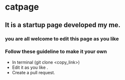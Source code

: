 # catpage
## It is a startup page developed my me.
### you are all welcome to edit this page as you like

### Follow these guideline to make it your own
* In terminal (git clone <copy_link>)
* Edit it as you like .
* Create a pull request.
